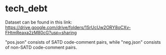 # tech_debt

Dataset can be found in this link: https://drive.google.com/drive/folders/1SrUcUw2ORY8oCXv-FHtmReaxa2zM80cG?usp=sharing

"pos.json" consists of SATD code-comment pairs, while "neg.json" consists of non-SATD code-comment pairs.
